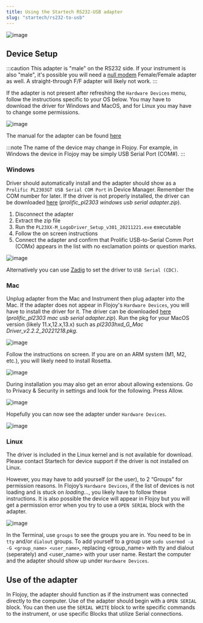```yaml
---
title: Using the Startech RS232-USB adapter
slug: "startech/rs232-to-usb"
---
```


![image](https://res.cloudinary.com/dhopxs1y3/image/upload/v1706634427/flojoy-docs/rs232/rs232-adapter.jpg)

## Device Setup

:::caution
This adapter is "male" on the RS232 side. If your instrument is also "male", it's possible you will need a [null modem](https://en.wikipedia.org/wiki/Null_modem) Female/Female adapter as well. A straight-through F/F adapter will likely not work.
:::

If the adapter is not present after refreshing the `Hardware Devices` menu, follow the instructions specific to your OS below. You may have to download the driver for Windows and MacOS, and for Linux you may have to change some permissions.

![image](https://res.cloudinary.com/dhopxs1y3/image/upload/v1706634425/flojoy-docs/rs232/rs232-website-drivers.png)

The manual for the adapter can be found [here](https://sgcdn.startech.com/005329/media/sets/ICUSB232V2_Manual/ICUSB232V2_QSG.pdf)

:::note
The name of the device may change in Flojoy. For example, in Windows the device in Flojoy may be simply USB Serial Port (COM#).
:::

### Windows

Driver should automatically install and the adapter should show as a `Prolific PL2303GT USB Serial COM Port` in Device Manager. Remember the COM number for later. If the driver is not properly installed, the driver can be downloaded [here](https://www.startech.com/en-us/cards-adapters/icusb232v2) (*prolific_pl2303 windows usb serial adapter.zip*).

1. Disconnect the adapter
2. Extract the zip file
3. Run the `PL23XX-M_LogoDriver_Setup_v301_20211221.exe` executable
4. Follow the on screen instructions
5. Connect the adapter and confirm that Prolific USB-to-Serial Comm Port (COMx) appears in the list with no exclamation points or question marks.

![image](https://res.cloudinary.com/dhopxs1y3/image/upload/v1706634426/flojoy-docs/rs232/rs232-win-device.png)

Alternatively you can use [Zadig](https://zadig.akeo.ie/) to set the driver to `USB Serial (CDC)`.

### Mac

Unplug adapter from the Mac and Instrument then plug adapter into the Mac. If the adapter does not appear in Flojoy's `Hardware Devices`, you will have to install the driver for it. The driver can be downloaded [here](https://www.startech.com/en-us/cards-adapters/icusb232v2) (*prolific_pl2303 mac usb serial adapter.zip*). Run the pkg for your MacOS version (likely 11.x,12.x,13.x) such as *pl2303hxd_G_Mac Driver_v2.2.2_20221218.pkg*.

![image](https://res.cloudinary.com/dhopxs1y3/image/upload/v1706631245/flojoy-docs/rs232/rs232-mac-drivername.png)

Follow the instructions on screen. If you are on an ARM system (M1, M2, etc.), you will likely need to install Rosetta.

![image](https://res.cloudinary.com/dhopxs1y3/image/upload/v1706631246/flojoy-docs/rs232/rs232-mac-rosetta.png)

During installation you may also get an error about allowing extensions. Go to Privacy & Security in settings and look for the following. Press Allow.

![image](https://res.cloudinary.com/dhopxs1y3/image/upload/v1706631244/flojoy-docs/rs232/rs232-mac-allow.png)

Hopefully you can now see the adapter under `Hardware Devices`.

![image](https://res.cloudinary.com/dhopxs1y3/image/upload/v1706631245/flojoy-docs/rs232/rs232-mac-flojoy.png)

### Linux

The driver is included in the Linux kernel and is not available for download. Please contact Startech for device support if the driver is not installed on Linux.

However, you may have to add yourself (or the user), to 2 “Groups” for permission reasons. In Flojoy’s `Hardware Devices`, if the list of devices is not loading and is stuck on *loading…*, you likely have to follow these instructions. It is also possible the device will appear in Flojoy but you will get a permission error when you try to use a `OPEN SERIAL` block with the adapter.

![image](https://res.cloudinary.com/dhopxs1y3/image/upload/v1706134280/flojoy-docs/prologix/linux-loading.png)

In the Terminal, use `groups` to see the groups you are in. You need to be in `tty` and/or `dialout` groups. To add yourself to a group use `sudo usermod -a -G <group_name> <user_name>`, replacing <group_name> with tty and dialout (seperately) and <user_name> with your user name. Restart the computer and the adapter should show up under `Hardware Devices`.

## Use of the adapter

In Flojoy, the adapter should function as if the instrument was connected directly to the computer. Use of the adapter should begin with a `OPEN SERIAL` block. You can then use the `SERIAL WRITE` block to write specific commands to the instrument, or use specific Blocks that utilize Serial connections.
